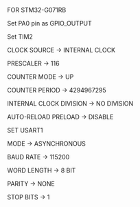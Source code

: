 FOR STM32-G071RB

Set PA0 pin as GPIO_OUTPUT

Set TIM2 


CLOCK SOURCE -> INTERNAL CLOCK

PRESCALER -> 116

COUNTER MODE -> UP

COUNTER PERIOD -> 4294967295

INTERNAL CLOCK DIVISION -> NO DIVISION

AUTO-RELOAD PRELOAD -> DISABLE



SET USART1

MODE -> ASYNCHRONOUS

BAUD RATE -> 115200

WORD LENGTH -> 8 BIT

PARITY -> NONE

STOP BITS -> 1

